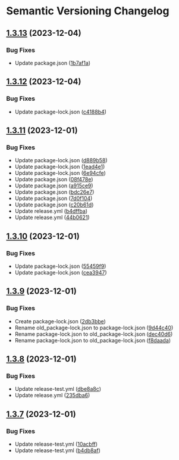 # Semantic Versioning Changelog

## [1.3.13](https://github.com/RhysHoad/Test-Actions/compare/v1.3.12...v1.3.13) (2023-12-04)


### Bug Fixes

* Update package.json ([1b7af1a](https://github.com/RhysHoad/Test-Actions/commit/1b7af1a259500b124b32ed5befedf0102d0f1419))

## [1.3.12](https://github.com/RhysHoad/Test-Actions/compare/v1.3.11...v1.3.12) (2023-12-04)


### Bug Fixes

* Update package-lock.json ([c4188b4](https://github.com/RhysHoad/Test-Actions/commit/c4188b4a1ac753c05b14e20ffcd293ec1ccafe25))

## [1.3.11](https://github.com/RhysHoad/Test-Actions/compare/v1.3.10...v1.3.11) (2023-12-01)


### Bug Fixes

* Update package-lock.json ([d889b58](https://github.com/RhysHoad/Test-Actions/commit/d889b58279c51106e0c4a5ad65c690ce6cbe9c8c))
* Update package-lock.json ([1ead4e1](https://github.com/RhysHoad/Test-Actions/commit/1ead4e197cced73098248b7692bf6b18279f5993))
* Update package-lock.json ([6e94cfe](https://github.com/RhysHoad/Test-Actions/commit/6e94cfe4d143c864f261492a62c54efe6fc8dbb1))
* Update package.json ([08f478e](https://github.com/RhysHoad/Test-Actions/commit/08f478e6fe26c396fc658f69695876ca5bc25742))
* Update package.json ([a915ce9](https://github.com/RhysHoad/Test-Actions/commit/a915ce92208d97cf429b8db0a73e9400dfe3adab))
* Update package.json ([bdc26e7](https://github.com/RhysHoad/Test-Actions/commit/bdc26e7eab5a95767920f148a267b794edc00a6b))
* Update package.json ([7d0f104](https://github.com/RhysHoad/Test-Actions/commit/7d0f1040a05be46a63a1b209405e173a43fa89e0))
* Update package.json ([c20b61d](https://github.com/RhysHoad/Test-Actions/commit/c20b61d21077f63114131e812ff41ba5bfa93d2b))
* Update release.yml ([b4dffba](https://github.com/RhysHoad/Test-Actions/commit/b4dffba8d69f1a975db2ea12d3ab67b340eefdca))
* Update release.yml ([44b0621](https://github.com/RhysHoad/Test-Actions/commit/44b062140cc36e355659fd2882f728dd42f51641))

## [1.3.10](https://github.com/RhysHoad/Test-Actions/compare/v1.3.9...v1.3.10) (2023-12-01)


### Bug Fixes

* Update package-lock.json ([55459f9](https://github.com/RhysHoad/Test-Actions/commit/55459f9c645b7713ef6cf6877cee1bf223bda375))
* Update package-lock.json ([cea3947](https://github.com/RhysHoad/Test-Actions/commit/cea39472a70ee0515c54543688443dcd0cfc1575))

## [1.3.9](https://github.com/RhysHoad/Test-Actions/compare/v1.3.8...v1.3.9) (2023-12-01)


### Bug Fixes

* Create package-lock.json ([2db3bbe](https://github.com/RhysHoad/Test-Actions/commit/2db3bbe05463d20a44e84160f28e977a46bced40))
* Rename old_package-lock.json to package-lock.json ([9d44c40](https://github.com/RhysHoad/Test-Actions/commit/9d44c40919feaf7448cb0a308491ddcebd25c362))
* Rename package-lock.json to old_package-lock.json ([dec40d6](https://github.com/RhysHoad/Test-Actions/commit/dec40d633ddb20f979fda58bffaefe5b1e92334b))
* Rename package-lock.json to old_package-lock.json ([f8daada](https://github.com/RhysHoad/Test-Actions/commit/f8daada221a5c76a5644805a37327fd95d37c3ec))

## [1.3.8](https://github.com/RhysHoad/Test-Actions/compare/v1.3.7...v1.3.8) (2023-12-01)


### Bug Fixes

* Update release-test.yml ([dbe8a8c](https://github.com/RhysHoad/Test-Actions/commit/dbe8a8ce7fe3889fe8ec4e355c67fb95609b9d98))
* Update release.yml ([235dba6](https://github.com/RhysHoad/Test-Actions/commit/235dba6c9d84e6a9cce0609a528e100d91e783d2))

## [1.3.7](https://github.com/RhysHoad/Test-Actions/compare/v1.3.6...v1.3.7) (2023-12-01)


### Bug Fixes

* Update release-test.yml ([10acbff](https://github.com/RhysHoad/Test-Actions/commit/10acbff61a40ac14c378e3466bab1d029059364c))
* Update release-test.yml ([b4db8af](https://github.com/RhysHoad/Test-Actions/commit/b4db8af93929cfedb395c7cd354d6aaac7cbe403))
